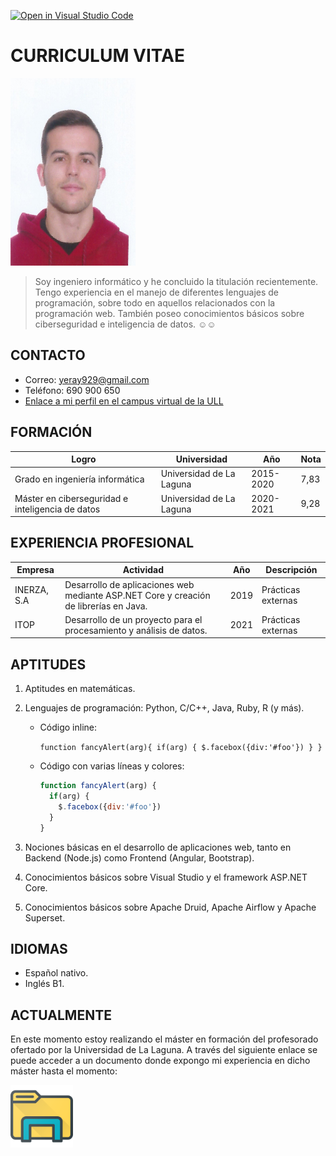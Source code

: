[![Open in Visual Studio Code](https://classroom.github.com/assets/open-in-vscode-f059dc9a6f8d3a56e377f745f24479a46679e63a5d9fe6f495e02850cd0d8118.svg)](https://classroom.github.com/online_ide?assignment_repo_id=6129493&assignment_repo_type=AssignmentRepo)

# **CURRICULUM VITAE**
<img src="Foto.png" width=200 height=300>

> Soy ingeniero informático y he concluido la titulación recientemente. Tengo experiencia en el manejo de diferentes lenguajes de programación, sobre todo en aquellos relacionados con la programación web. También poseo conocimientos básicos sobre ciberseguridad e inteligencia de datos. :relaxed::relaxed:

## **CONTACTO**
* Correo: yeray929@gmail.com
* Teléfono: 690 900 650
* [Enlace a mi perfil en el campus virtual de la ULL](https://campusdoctoradoyposgrado2122.ull.es/user/profile.php?id=1744)

## **FORMACIÓN**
| Logro      | Universidad | Año | Nota |
| ---------- | ----------- | --- | ---- |
| Grado en ingeniería informática | Universidad de La Laguna | 2015-2020 | 7,83 |
| Máster en ciberseguridad e inteligencia de datos | Universidad de La Laguna | 2020-2021 | 9,28|

## **EXPERIENCIA PROFESIONAL**
| Empresa      | Actividad | Año | Descripción |
| ---------- | ----------- | --- | ---- |
| INERZA, S.A | Desarrollo de aplicaciones web mediante ASP.NET Core y creación de librerías en Java. | 2019 | Prácticas externas |
| ITOP | Desarrollo de un proyecto para el procesamiento y análisis de datos. | 2021 | Prácticas externas |

## **APTITUDES**
1. Aptitudes en matemáticas.
2. Lenguajes de programación: Python, C/C++, Java, Ruby, R (y más).
    * Código inline:

        `function fancyAlert(arg){ if(arg) { $.facebox({div:'#foo'}) } }`
    * Código con varias líneas y colores:
        ```javascript
        function fancyAlert(arg) {
          if(arg) {
            $.facebox({div:'#foo'})
          }
        }
        ```

3. Nociones básicas en el desarrollo de aplicaciones web, tanto en Backend (Node.js) como Frontend (Angular, Bootstrap).
4. Conocimientos básicos sobre Visual Studio y el framework ASP.NET Core.
5. Conocimientos básicos sobre Apache Druid, Apache Airflow y Apache Superset.

## **IDIOMAS**
* Español nativo.
* Inglés B1.

## **ACTUALMENTE**
En este momento estoy realizando el máster en formación del profesorado ofertado por la Universidad de La Laguna. A través del siguiente enlace se puede acceder a un documento donde expongo mi experiencia en dicho máster hasta el momento:

<a title="Enlace" href="https://github.com/ULL-MFP-AET-2122/aprender-markdown-yeray_exposito_garcia_alu0100951844/blob/main/master.md"><img src="Foto_archivo.png" width="100" height="100"/></a>
